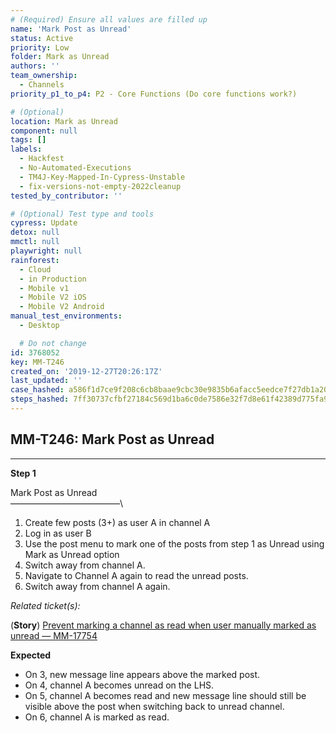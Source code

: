 ```yaml
---
# (Required) Ensure all values are filled up
name: 'Mark Post as Unread'
status: Active
priority: Low
folder: Mark as Unread
authors: ''
team_ownership:
  - Channels
priority_p1_to_p4: P2 - Core Functions (Do core functions work?)

# (Optional)
location: Mark as Unread
component: null
tags: []
labels:
  - Hackfest
  - No-Automated-Executions
  - TM4J-Key-Mapped-In-Cypress-Unstable
  - fix-versions-not-empty-2022cleanup
tested_by_contributor: ''

# (Optional) Test type and tools
cypress: Update
detox: null
mmctl: null
playwright: null
rainforest:
  - Cloud
  - in Production
  - Mobile v1
  - Mobile V2 iOS
  - Mobile V2 Android
manual_test_environments:
  - Desktop

  # Do not change
id: 3768052
key: MM-T246
created_on: '2019-12-27T20:26:17Z'
last_updated: ''
case_hashed: a586f1d7ce9f208c6cb8baae9cbc30e9835b6afacc5eedce7f27db1a20dd2dae019591c786e67af83ade04dda8a4256c
steps_hashed: 7ff30737cfbf27184c569d1ba6c0de7586e32f7d8e61f42389d775fa935d0799727d3a1fa727a17eddd811a7080ec67d
---
```


<!-- (Auto-generated) Based on frontmatter's "key" and "name" -->

## MM-T246: Mark Post as Unread

---

**Step 1**

Mark Post as Unread\
–––––––––––––––––––––––––\\

1. Create few posts (3+) as user A in channel A
2. Log in as user B
3. Use the post menu to mark one of the posts from step 1 as Unread using Mark as Unread option
4. Switch away from channel A.
5. Navigate to Channel A again to read the unread posts.
6. Switch away from channel A again.

_Related ticket(s):_

(**Story**) [Prevent marking a channel as read when user manually marked as unread — MM-17754](https://mattermost.atlassian.net/browse/MM-17754)

**Expected**

- On 3, new message line appears above the marked post.
- On 4, channel A becomes unread on the LHS.
- On 5, channel A becomes read and new message line should still be visible above the post when switching back to unread channel.
- On 6, channel A is marked as read.
